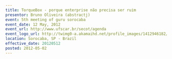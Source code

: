 ```yaml
---
title: TorqueBox - porque enterprise não precisa ser ruim
presentor: Bruno Oliveira (abstractj)
event: 5th meeting of guru sorocaba
event_date: 12 May, 2012
event_url: http://www.ufscar.br/secot/agenda
event_logo_url: http://twimg0-a.akamaihd.net/profile_images/1412946182/ruby.png
location: Sorocaba, SP - Brazil
effective_date: 20120512
posted: 2012-05-02
---
```

